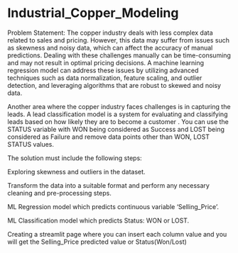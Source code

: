 # Industrial_Copper_Modeling

Problem Statement:
The copper industry deals with less complex data related to sales and pricing. However, this data may suffer from issues such as skewness and noisy data, which can affect the accuracy of manual predictions. Dealing with these challenges manually can be time-consuming and may not result in optimal pricing decisions. A machine learning regression model can address these issues by utilizing advanced techniques such as data normalization, feature scaling, and outlier detection, and leveraging algorithms that are robust to skewed and noisy data. 

Another area where the copper industry faces challenges is in capturing the leads. A lead classification model is a system for evaluating and classifying leads based on how likely they are to become a customer . You can use the STATUS variable with WON being considered as Success and LOST being considered as Failure and remove data points other than WON, LOST STATUS values.

The solution must include the following steps:

Exploring skewness and outliers in the dataset.

Transform the data into a suitable format and perform any necessary cleaning and pre-processing steps.

ML Regression model which predicts continuous variable ‘Selling_Price’.

ML Classification model which predicts Status: WON or LOST.

Creating a streamlit page where you can insert each column value and you will get the Selling_Price predicted value or Status(Won/Lost)
